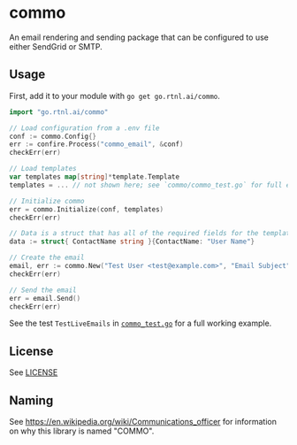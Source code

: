 # commo

An email rendering and sending package that can be configured to use either SendGrid or SMTP.

## Usage

First, add it to your module with `go get go.rtnl.ai/commo`.

```go
import "go.rtnl.ai/commo"

// Load configuration from a .env file
conf := commo.Config{}
err := confire.Process("commo_email", &conf)
checkErr(err)

// Load templates
var templates map[string]*template.Template
templates = ... // not shown here; see `commo/commo_test.go` for full example

// Initialize commo
err = commo.Initialize(conf, templates)
checkErr(err)

// Data is a struct that has all of the required fields for the template being used
data := struct{ ContactName string }{ContactName: "User Name"}

// Create the email
email, err := commo.New("Test User <test@example.com>", "Email Subject", "template_name_no_ext", data)
checkErr(err)

// Send the email
err = email.Send()
checkErr(err)
```

See the test `TestLiveEmails` in [`commo_test.go`](./commo_test.go) for a full working example.

## License

See [LICENSE](./LICENSE)

## Naming

See <https://en.wikipedia.org/wiki/Communications_officer> for information on why this library is named "COMMO".
